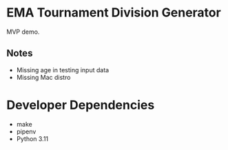 # EMA Tournament Division Generator
MVP demo.

## Notes
* Missing age in testing input data
* Missing Mac distro

# Developer Dependencies
* make
* pipenv
* Python 3.11
